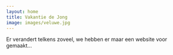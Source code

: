 ```yaml
---
layout: home
title: Vakantie de Jong
image: images/veluwe.jpg
---
```

Er verandert telkens zoveel, we hebben er maar een website voor gemaakt...
